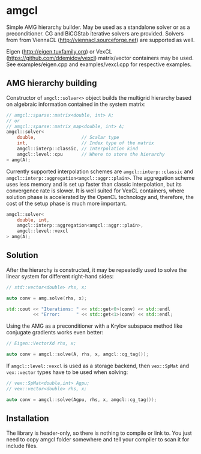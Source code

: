 amgcl
=====

Simple AMG hierarchy builder. May be used as a standalone solver or as a
preconditioner. CG and BiCGStab iterative solvers are provided. Solvers from
from ViennaCL (http://viennacl.sourceforge.net) are supported as well.

Eigen (http://eigen.tuxfamily.org) or VexCL (https://github.com/ddemidov/vexcl)
matrix/vector containers may be used. See examples/eigen.cpp and
examples/vexcl.cpp for respective examples.

AMG hierarchy building
----------------------

Constructor of `amgcl::solver<>` object builds the multigrid hierarchy based on
algebraic information contained in the system matrix:

```C++
// amgcl::sparse::matrix<double, int> A;
// or
// amgcl::sparse::matrix_map<double, int> A;
amgcl::solver<
    double,                 // Scalar type
    int,                    // Index type of the matrix
    amgcl::interp::classic, // Interpolation kind
    amgcl::level::cpu       // Where to store the hierarchy
> amg(A);
```

Currently supported interpolation schemes are `amgcl::interp::classic` and
`amgcl::interp::aggregation<amgcl::aggr::plain>`. The aggregation scheme uses
less memory and is set up faster than classic interpolation, but its
convergence rate is slower. It is well suited for VexCL containers, where
solution phase is accelerated by the OpenCL technology and, therefore, the cost
of the setup phase is much more important.

```C++
amgcl::solver<
    double, int,
    amgcl::interp::aggregation<amgcl::aggr::plain>,
    amgcl::level::vexcl
> amg(A);
```

Solution
--------

After the hierarchy is constructed, it may be repeatedly used to solve the
linear system for different right-hand sides:

```C++
// std::vector<double> rhs, x;

auto conv = amg.solve(rhs, x);

std::cout << "Iterations: " << std::get<0>(conv) << std::endl
          << "Error:      " << std::get<1>(conv) << std::endl;
```

Using the AMG as a preconditioner with a Krylov subspace method like conjugate
gradients works even better:
```C++
// Eigen::VectorXd rhs, x;

auto conv = amgcl::solve(A, rhs, x, amgcl::cg_tag());
```

If `amgcl::level::vexcl` is used as a storage backend, then `vex::SpMat` and
`vex::vector` types have to be used when solving:

```C++
// vex::SpMat<double,int> Agpu;
// vex::vector<double> rhs, x;

auto conv = amgcl::solve(Agpu, rhs, x, amgcl::cg_tag());
```

Installation
------------

The library is header-only, so there is nothing to compile or link to. You just
need to copy amgcl folder somewhere and tell your compiler to scan it for
include files.

